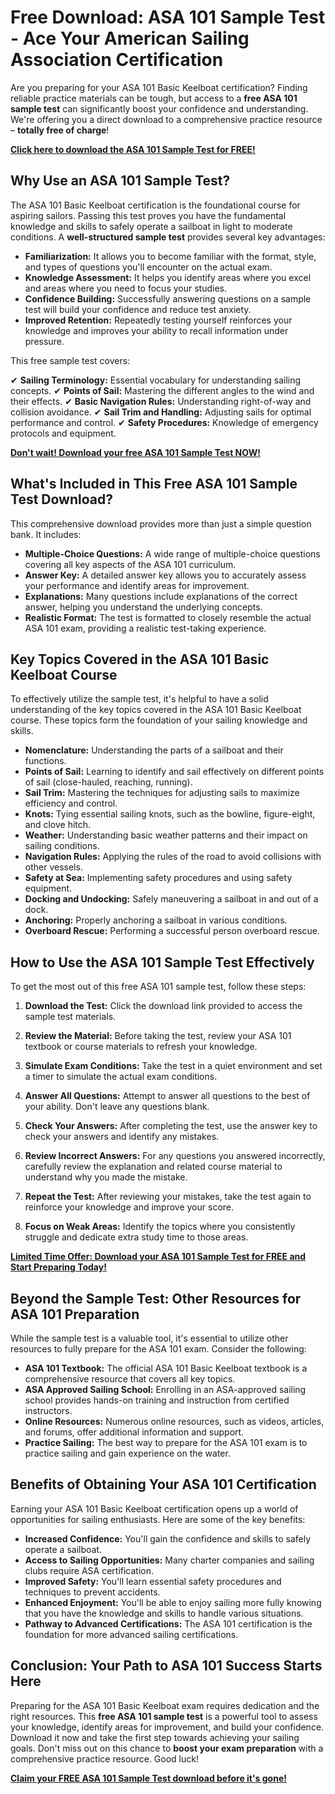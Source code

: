 # Free Download: ASA 101 Sample Test - Ace Your American Sailing Association Certification

Are you preparing for your ASA 101 Basic Keelboat certification? Finding reliable practice materials can be tough, but access to a **free ASA 101 sample test** can significantly boost your confidence and understanding. We're offering you a direct download to a comprehensive practice resource – **totally free of charge**!

[**Click here to download the ASA 101 Sample Test for FREE!**](https://udemywork.com/asa-101-sample-test)

## Why Use an ASA 101 Sample Test?

The ASA 101 Basic Keelboat certification is the foundational course for aspiring sailors. Passing this test proves you have the fundamental knowledge and skills to safely operate a sailboat in light to moderate conditions. A **well-structured sample test** provides several key advantages:

*   **Familiarization:** It allows you to become familiar with the format, style, and types of questions you'll encounter on the actual exam.
*   **Knowledge Assessment:** It helps you identify areas where you excel and areas where you need to focus your studies.
*   **Confidence Building:** Successfully answering questions on a sample test will build your confidence and reduce test anxiety.
*   **Improved Retention:** Repeatedly testing yourself reinforces your knowledge and improves your ability to recall information under pressure.

This free sample test covers:

✔ **Sailing Terminology:** Essential vocabulary for understanding sailing concepts.
✔ **Points of Sail:** Mastering the different angles to the wind and their effects.
✔ **Basic Navigation Rules:** Understanding right-of-way and collision avoidance.
✔ **Sail Trim and Handling:** Adjusting sails for optimal performance and control.
✔ **Safety Procedures:** Knowledge of emergency protocols and equipment.

[**Don't wait! Download your free ASA 101 Sample Test NOW!**](https://udemywork.com/asa-101-sample-test)

## What's Included in This Free ASA 101 Sample Test Download?

This comprehensive download provides more than just a simple question bank. It includes:

*   **Multiple-Choice Questions:** A wide range of multiple-choice questions covering all key aspects of the ASA 101 curriculum.
*   **Answer Key:** A detailed answer key allows you to accurately assess your performance and identify areas for improvement.
*   **Explanations:** Many questions include explanations of the correct answer, helping you understand the underlying concepts.
*   **Realistic Format:** The test is formatted to closely resemble the actual ASA 101 exam, providing a realistic test-taking experience.

## Key Topics Covered in the ASA 101 Basic Keelboat Course

To effectively utilize the sample test, it's helpful to have a solid understanding of the key topics covered in the ASA 101 Basic Keelboat course. These topics form the foundation of your sailing knowledge and skills.

*   **Nomenclature:** Understanding the parts of a sailboat and their functions.
*   **Points of Sail:** Learning to identify and sail effectively on different points of sail (close-hauled, reaching, running).
*   **Sail Trim:** Mastering the techniques for adjusting sails to maximize efficiency and control.
*   **Knots:** Tying essential sailing knots, such as the bowline, figure-eight, and clove hitch.
*   **Weather:** Understanding basic weather patterns and their impact on sailing conditions.
*   **Navigation Rules:** Applying the rules of the road to avoid collisions with other vessels.
*   **Safety at Sea:** Implementing safety procedures and using safety equipment.
*   **Docking and Undocking:** Safely maneuvering a sailboat in and out of a dock.
*   **Anchoring:** Properly anchoring a sailboat in various conditions.
*   **Overboard Rescue:** Performing a successful person overboard rescue.

## How to Use the ASA 101 Sample Test Effectively

To get the most out of this free ASA 101 sample test, follow these steps:

1.  **Download the Test:** Click the download link provided to access the sample test materials.

2.  **Review the Material:** Before taking the test, review your ASA 101 textbook or course materials to refresh your knowledge.

3.  **Simulate Exam Conditions:** Take the test in a quiet environment and set a timer to simulate the actual exam conditions.

4.  **Answer All Questions:** Attempt to answer all questions to the best of your ability. Don't leave any questions blank.

5.  **Check Your Answers:** After completing the test, use the answer key to check your answers and identify any mistakes.

6.  **Review Incorrect Answers:** For any questions you answered incorrectly, carefully review the explanation and related course material to understand why you made the mistake.

7.  **Repeat the Test:** After reviewing your mistakes, take the test again to reinforce your knowledge and improve your score.

8.  **Focus on Weak Areas:** Identify the topics where you consistently struggle and dedicate extra study time to those areas.

[**Limited Time Offer: Download your ASA 101 Sample Test for FREE and Start Preparing Today!**](https://udemywork.com/asa-101-sample-test)

## Beyond the Sample Test: Other Resources for ASA 101 Preparation

While the sample test is a valuable tool, it's essential to utilize other resources to fully prepare for the ASA 101 exam. Consider the following:

*   **ASA 101 Textbook:** The official ASA 101 Basic Keelboat textbook is a comprehensive resource that covers all key topics.
*   **ASA Approved Sailing School:** Enrolling in an ASA-approved sailing school provides hands-on training and instruction from certified instructors.
*   **Online Resources:** Numerous online resources, such as videos, articles, and forums, offer additional information and support.
*   **Practice Sailing:** The best way to prepare for the ASA 101 exam is to practice sailing and gain experience on the water.

## Benefits of Obtaining Your ASA 101 Certification

Earning your ASA 101 Basic Keelboat certification opens up a world of opportunities for sailing enthusiasts. Here are some of the key benefits:

*   **Increased Confidence:** You'll gain the confidence and skills to safely operate a sailboat.
*   **Access to Sailing Opportunities:** Many charter companies and sailing clubs require ASA certification.
*   **Improved Safety:** You'll learn essential safety procedures and techniques to prevent accidents.
*   **Enhanced Enjoyment:** You'll be able to enjoy sailing more fully knowing that you have the knowledge and skills to handle various situations.
*   **Pathway to Advanced Certifications:** The ASA 101 certification is the foundation for more advanced sailing certifications.

## Conclusion: Your Path to ASA 101 Success Starts Here

Preparing for the ASA 101 Basic Keelboat exam requires dedication and the right resources. This **free ASA 101 sample test** is a powerful tool to assess your knowledge, identify areas for improvement, and build your confidence. Download it now and take the first step towards achieving your sailing goals. Don't miss out on this chance to **boost your exam preparation** with a comprehensive practice resource. Good luck!

[**Claim your FREE ASA 101 Sample Test download before it's gone!**](https://udemywork.com/asa-101-sample-test)
